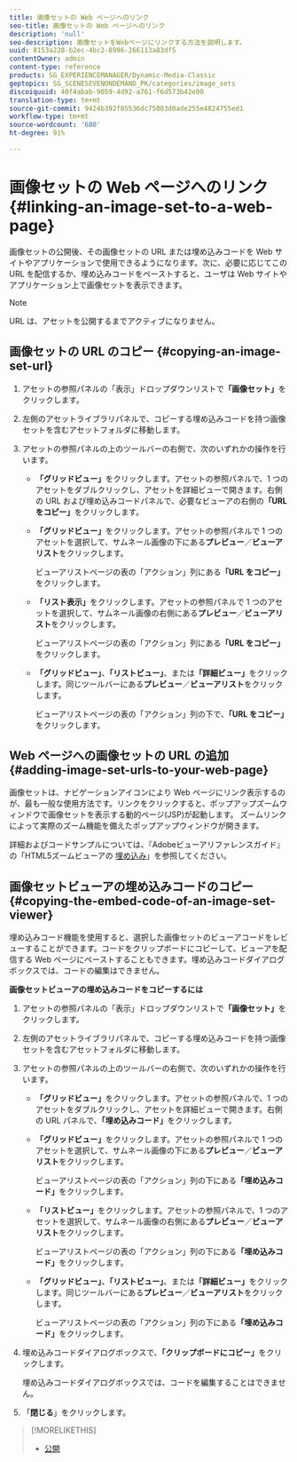 ```yaml
---
title: 画像セットの Web ページへのリンク
seo-title: 画像セットの Web ページへのリンク
description: 'null'
seo-description: 画像セットをWebページにリンクする方法を説明します。
uuid: 8153a228-b2ec-4bc2-8996-266113a83df5
contentOwner: admin
content-type: reference
products: SG_EXPERIENCEMANAGER/Dynamic-Media-Classic
geptopics: SG_SCENESEVENONDEMAND_PK/categories/image_sets
discoiquuid: 40f4abab-9059-4d92-a761-f6d573b42e00
translation-type: tm+mt
source-git-commit: 9424b392f85536dc75083d0ade255e4824755ed1
workflow-type: tm+mt
source-wordcount: '680'
ht-degree: 91%

---
```



# 画像セットの Web ページへのリンク{#linking-an-image-set-to-a-web-page}

画像セットの公開後、その画像セットの URL または埋め込みコードを Web サイトやアプリケーションで使用できるようになります。次に、必要に応じてこの URL を配信するか、埋め込みコードをペーストすると、ユーザは Web サイトやアプリケーション上で画像セットを表示できます。

>[!NOTE]
>
>URL は、アセットを公開するまでアクティブになりません。

## 画像セットの URL のコピー {#copying-an-image-set-url}

1. アセットの参照パネルの「表示」ドロップダウンリストで&#x200B;**「画像セット」**&#x200B;をクリックします。
1. 左側のアセットライブラリパネルで、コピーする埋め込みコードを持つ画像セットを含むアセットフォルダに移動します。
1. アセットの参照パネルの上のツールバーの右側で、次のいずれかの操作を行います。

   * **「グリッドビュー」**&#x200B;をクリックします。アセットの参照パネルで、1 つのアセットをダブルクリックし、アセットを詳細ビューで開きます。右側の URL および埋め込みコードパネルで、必要なビューアの右側の&#x200B;**「URL をコピー」**&#x200B;をクリックします。
   * **「グリッドビュー」**&#x200B;をクリックします。アセットの参照パネルで 1 つのアセットを選択して、サムネール画像の下にある&#x200B;**プレビュー**／**ビューアリスト**&#x200B;をクリックします。

      ビューアリストページの表の「アクション」列にある&#x200B;**「URL をコピー」**&#x200B;をクリックします。

   * **「リスト表示」**&#x200B;をクリックします。アセットの参照パネルで 1 つのアセットを選択して、サムネール画像の右側にある&#x200B;**プレビュー**／**ビューアリスト**&#x200B;をクリックします。

      ビューアリストページの表の「アクション」列にある&#x200B;**「URL をコピー」**&#x200B;をクリックします。

   * **「グリッドビュー」**、**「リストビュー」**、または&#x200B;**「詳細ビュー」**&#x200B;をクリックします。同じツールバーにある&#x200B;**プレビュー**／**ビューアリスト**&#x200B;をクリックします。

      ビューアリストページの表の「アクション」列の下で、**「URL をコピー」**&#x200B;をクリックします。

## Web ページへの画像セットの URL の追加 {#adding-image-set-urls-to-your-web-page}

画像セットは、ナビゲーションアイコンにより Web ページにリンク表示するのが、最も一般な使用方法です。リンクをクリックすると、ポップアップズームウィンドウで画像セットを表示する動的ページ(JSP)が起動します。 ズームリンクによって実際のズーム機能を備えたポップアップウィンドウが開きます。

詳細およびコードサンプルについては、『Adobeビューアリファレンスガイド』の「HTML5ズームビューアの [埋め込み](https://docs.adobe.com/content/help/en/dynamic-media-developer-resources/library/viewers-aem-assets-dmc/zoom/c-html5-20-zoom-viewer-about.html)」を参照してください。

## 画像セットビューアの埋め込みコードのコピー {#copying-the-embed-code-of-an-image-set-viewer}

埋め込みコード機能を使用すると、選択した画像セットのビューアコードをレビューすることができます。コードをクリップボードにコピーして、ビューアを配信する Web ページにペーストすることもできます。埋め込みコードダイアログボックスでは、コードの編集はできません。

**画像セットビューアの埋め込みコードをコピーするには**

1. アセットの参照パネルの「表示」ドロップダウンリストで&#x200B;**「画像セット」**&#x200B;をクリックします。
1. 左側のアセットライブラリパネルで、コピーする埋め込みコードを持つ画像セットを含むアセットフォルダに移動します。
1. アセットの参照パネルの上のツールバーの右側で、次のいずれかの操作を行います。

   * **「グリッドビュー」**&#x200B;をクリックします。アセットの参照パネルで、1 つのアセットをダブルクリックし、アセットを詳細ビューで開きます。右側の URL パネルで、**「埋め込みコード」**&#x200B;をクリックします。
   * **「グリッドビュー」**&#x200B;をクリックします。アセットの参照パネルで 1 つのアセットを選択して、サムネール画像の下にある&#x200B;**プレビュー**／**ビューアリスト**&#x200B;をクリックします。

      ビューアリストページの表の「アクション」列の下にある&#x200B;**「埋め込みコード」**&#x200B;をクリックします。

   * **「リストビュー」**&#x200B;をクリックします。アセットの参照パネルで、1 つのアセットを選択して、サムネール画像の右側にある&#x200B;**プレビュー**／**ビューアリスト**&#x200B;をクリックします。

      ビューアリストページの表の「アクション」列の下にある&#x200B;**「埋め込みコード」**&#x200B;をクリックします。

   * **「グリッドビュー」**、**「リストビュー」**、または&#x200B;**「詳細ビュー」**&#x200B;をクリックします。同じツールバーにある&#x200B;**プレビュー**／**ビューアリスト**&#x200B;をクリックします。

      ビューアリストページの表の「アクション」列の下にある&#x200B;**「埋め込みコード」**&#x200B;をクリックします。

1. 埋め込みコードダイアログボックスで、**「クリップボードにコピー」**&#x200B;をクリックします。

   埋め込みコードダイアログボックスでは、コードを編集することはできません。

1. 「**閉じる**」をクリックします。

>[!MORELIKETHIS]
>
>* [公開](publishing-files.md#publishing_files)

